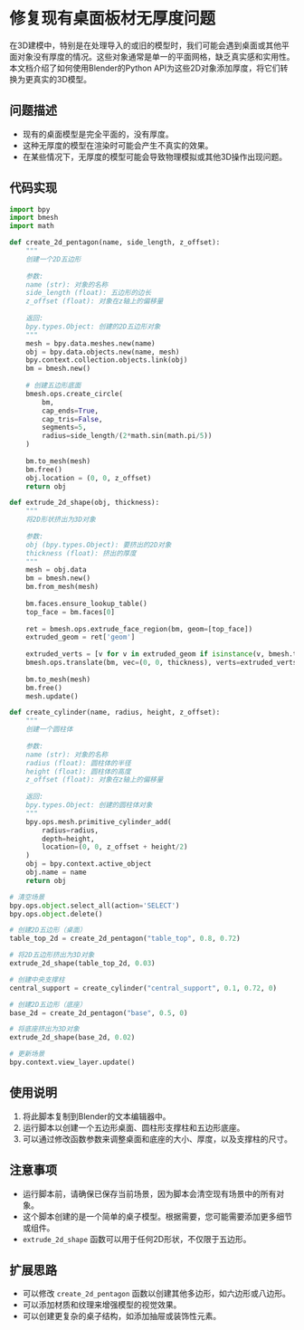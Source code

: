 # 修复现有桌面板材无厚度问题

在3D建模中，特别是在处理导入的或旧的模型时，我们可能会遇到桌面或其他平面对象没有厚度的情况。这些对象通常是单一的平面网格，缺乏真实感和实用性。本文档介绍了如何使用Blender的Python API为这些2D对象添加厚度，将它们转换为更真实的3D模型。

## 问题描述

- 现有的桌面模型是完全平面的，没有厚度。
- 这种无厚度的模型在渲染时可能会产生不真实的效果。
- 在某些情况下，无厚度的模型可能会导致物理模拟或其他3D操作出现问题。

## 代码实现

```python
import bpy
import bmesh
import math

def create_2d_pentagon(name, side_length, z_offset):
    """
    创建一个2D五边形
    
    参数:
    name (str): 对象的名称
    side_length (float): 五边形的边长
    z_offset (float): 对象在z轴上的偏移量
    
    返回:
    bpy.types.Object: 创建的2D五边形对象
    """
    mesh = bpy.data.meshes.new(name)
    obj = bpy.data.objects.new(name, mesh)
    bpy.context.collection.objects.link(obj)
    bm = bmesh.new()
    
    # 创建五边形底面
    bmesh.ops.create_circle(
        bm,
        cap_ends=True,
        cap_tris=False,
        segments=5,
        radius=side_length/(2*math.sin(math.pi/5))
    )
    
    bm.to_mesh(mesh)
    bm.free()
    obj.location = (0, 0, z_offset)
    return obj

def extrude_2d_shape(obj, thickness):
    """
    将2D形状挤出为3D对象
    
    参数:
    obj (bpy.types.Object): 要挤出的2D对象
    thickness (float): 挤出的厚度
    """
    mesh = obj.data
    bm = bmesh.new()
    bm.from_mesh(mesh)
    
    bm.faces.ensure_lookup_table()
    top_face = bm.faces[0]
    
    ret = bmesh.ops.extrude_face_region(bm, geom=[top_face])
    extruded_geom = ret['geom']
    
    extruded_verts = [v for v in extruded_geom if isinstance(v, bmesh.types.BMVert)]
    bmesh.ops.translate(bm, vec=(0, 0, thickness), verts=extruded_verts)
    
    bm.to_mesh(mesh)
    bm.free()
    mesh.update()

def create_cylinder(name, radius, height, z_offset):
    """
    创建一个圆柱体
    
    参数:
    name (str): 对象的名称
    radius (float): 圆柱体的半径
    height (float): 圆柱体的高度
    z_offset (float): 对象在z轴上的偏移量
    
    返回:
    bpy.types.Object: 创建的圆柱体对象
    """
    bpy.ops.mesh.primitive_cylinder_add(
        radius=radius,
        depth=height,
        location=(0, 0, z_offset + height/2)
    )
    obj = bpy.context.active_object
    obj.name = name
    return obj

# 清空场景
bpy.ops.object.select_all(action='SELECT')
bpy.ops.object.delete()

# 创建2D五边形（桌面）
table_top_2d = create_2d_pentagon("table_top", 0.8, 0.72)

# 将2D五边形挤出为3D对象
extrude_2d_shape(table_top_2d, 0.03)

# 创建中央支撑柱
central_support = create_cylinder("central_support", 0.1, 0.72, 0)

# 创建2D五边形（底座）
base_2d = create_2d_pentagon("base", 0.5, 0)

# 将底座挤出为3D对象
extrude_2d_shape(base_2d, 0.02)

# 更新场景
bpy.context.view_layer.update()
```

## 使用说明

1. 将此脚本复制到Blender的文本编辑器中。
2. 运行脚本以创建一个五边形桌面、圆柱形支撑柱和五边形底座。
3. 可以通过修改函数参数来调整桌面和底座的大小、厚度，以及支撑柱的尺寸。

## 注意事项

- 运行脚本前，请确保已保存当前场景，因为脚本会清空现有场景中的所有对象。
- 这个脚本创建的是一个简单的桌子模型。根据需要，您可能需要添加更多细节或组件。
- `extrude_2d_shape` 函数可以用于任何2D形状，不仅限于五边形。

## 扩展思路

- 可以修改 `create_2d_pentagon` 函数以创建其他多边形，如六边形或八边形。
- 可以添加材质和纹理来增强模型的视觉效果。
- 可以创建更复杂的桌子结构，如添加抽屉或装饰性元素。